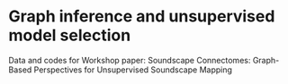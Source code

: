 # Graph inference and unsupervised model selection
Data and codes for  Workshop paper:  Soundscape Connectomes: Graph-Based Perspectives for Unsupervised Soundscape Mapping
